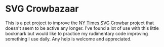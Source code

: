 # SVG Crowbazaar

This is a pet project to improve the [NY Times SVG Crowbar](http://nytimes.github.com/svg-crowbar/) project that doesn't seem to be active any longer. I've found a lot of use with this little bookmark but would like to practice my rudimentary code improving something I use daily. Any help is welcome and appreciated.
